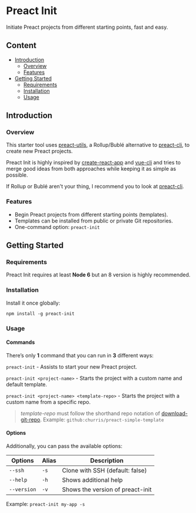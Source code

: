 # Preact Init
Initiate Preact projects from different starting points, fast and easy.

## Content
- [Introduction](#introduction)
  - [Overview](#overview)
  - [Features](#features)
- [Getting Started](#getting-started)
  - [Requirements](#requirements)
  - [Installation](#installation)
  - [Usage](#usage)

## Introduction
### Overview
This starter tool uses [preact-utils](https://github.com/churris/preact-utils), a Rollup/Bublé alternative to [preact-cli](https://github.com/developit/preact-cli), to create new Preact projects.

Preact Init is highly inspired by [create-react-app](https://github.com/facebookincubator/create-react-app) and [vue-cli](https://github.com/vuejs/vue-cli) and tries to merge good ideas from both approaches while keeping it as simple as possible.

If Rollup or Bublé aren't your thing, I recommend you to look at [preact-cli](https://github.com/developit/preact-cli).

### Features
* Begin Preact projects from different starting points (templates).
* Templates can be installed from public or private Git repositories.
* One-command option: `preact-init`

## Getting Started
### Requirements
Preact Init requires at least **Node 6** but an 8 version is highly recommended.

### Installation
Install it once globally:

`npm install -g preact-init`

### Usage

#### Commands
There’s only **1** command that you can run in **3** different ways:

`preact-init` - Assists to start your new Preact project.

`preact-init <project-name>` - Starts the project with a custom name and default template.

`preact-init <project-name> <template-repo>` - Starts the project with a custom name from a specific repo.

> *template-repo* must follow the shorthand repo notation of [download-git-repo](https://github.com/flipxfx/download-git-repo). Example: `github:churris/preact-simple-template`

#### Options
Additionally, you can pass the available options:

| Options                            | Alias     | Description                                             |
| ---------------------------------- | --------- | ------------------------------------------------------- |
| `--ssh`                            | `-s`      | Clone with SSH (default: false)                         |
| `--help`                           | `-h`      | Shows additional help                                   |
| `--version`                        | `-v`      | Shows the version of preact-init                        |

Example: `preact-init my-app -s`
